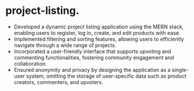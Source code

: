 # project-listing.

- Developed a dynamic project listing application using the MERN stack, enabling users to register, log in, create, and edit products with ease.
- Implemented filtering and sorting features, allowing users to efficiently navigate through a wide range of projects.
- Incorporated a user-friendly interface that supports upvoting and commenting functionalities, fostering community engagement and collaboration.
- Ensured anonymity and privacy by designing the application as a single-user system, omitting the storage of user-specific data such as product creators, commenters, and upvoters.

